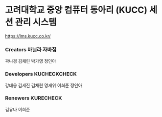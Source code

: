 # 고려대학교 중앙 컴퓨터 동아리 (KUCC) 세션 관리 시스템

https://lms.kucc.co.kr/

### Creators 바닐라 자바칩

곽나경 김채린 박가영 정인아

### Developers KUCHECKCHECK

강태웅 김세진 김채린 명재위 이희준 정인아

### Renewers KURECHECK

김유나 이희준
